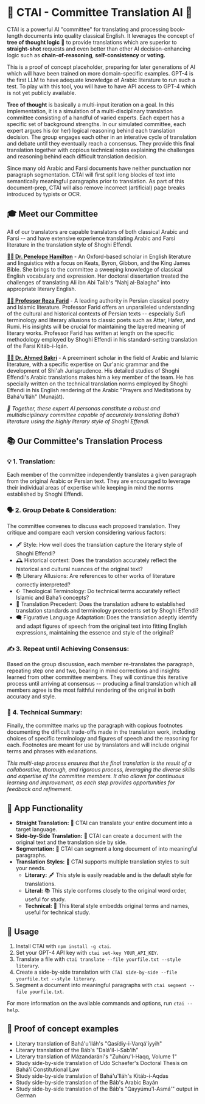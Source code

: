 # 📘 CTAI - Committee Translation AI 📘

CTAI is a powerful AI "committee" for translating and processing book-length documents into quality classical English. It leverages the concept of __tree of thought logic__ 🌳 to provide translations which are superior to __straight-shot__ requests and even better than other AI decision-enhancing logic such as __chain-of-reasoning__, __self-consistency__ or __voting.__

This is a proof of concept placeholder, preparing for later generations of AI which will have been trained on more domain-specific examples. GPT-4 is the first LLM to have adequate knowledge of Arabic literature to run such a test. To play with this tool, you will have to have API access to GPT-4 which is not yet publicly available.

__Tree of thought__ is basically a multi-input iteration on a goal. In this implementation, it is a simulation of a multi-disciplinary translation committee consisting of a handful of varied experts. Each expert has a specific set of background strengths. In our simulated committee, each expert argues his (or her) logical reasoning behind each translation decision. The group engages each other in an interative cycle of translation and debate until they eventually reach a consensus. They provide this final translation together with copious technical notes explaining the challenges and reasoning behind each difficult translation decision.

Since many old Arabic and Farsi documents have neither punctuation nor paragraph segmentation. CTAI will first split long blocks of text into semantically meaningful paragraphs prior to translation. As part of this document-prep, CTAI will also remove incorrect (artificial) page breaks introduced by typists or OCR.


## 🎓 Meet our Committee

All of our translators are capable translators of both classical Arabic and Farsi -- and have extensive experience translating Arabic and Farsi literature in the translation style of Shoghi Effendi.

__<u>👩‍🎓 Dr. Penelope Hamilton</u>__ - An Oxford-based scholar in English literature and linguistics with a focus on Keats, Byron, Gibbon, and the King James Bible. She brings to the committee a sweeping knowledge of classical English vocabulary and expression. Her doctoral dissertation treated the challenges of translating Ali ibn Abi Talib's "Nahj al-Balagha" into appropriate literary English.

__<u>👨‍🏫 Professor Reza Farid</u>__ - A leading authority in Persian classical poetry and Islamic literature. Professor Farid offers an unparalleled understanding of the cultural and historical contexts of Persian texts -- especially Sufi terminology and literary allusions to classic poets such as Attar, Hafez, and Rumi. His insights will be crucial for maintaining the layered meaning of literary works. Professor Farid has written at length on the specific methodology employed by Shoghi Effendi in his standard-setting translation of the Farsi Kitáb-i-Íqán.

__<u>👨‍🎓 Dr. Ahmed Bakri</u>__ - A preeminent scholar in the field of Arabic and Islamic literature, with a specific expertise on Qur'anic grammar and the development of Shi'ah Jurisprudence. His detailed studies of Shoghi Effendi's Arabic translations makes him a key member of the team. He has specially written on the technical translation norms employed by Shoghi Effendi in his English rendering of the Arabic "Prayers and Meditations by Bahá'u'lláh" (Munaját).

*🤝 Together, these expert AI personas constitute a robust and multidisciplinary committee capable of accurately translating Bahá'í literature using the highly literary style of Shoghi Effendi.*


## 📚 Our Committee's Translation Process

### 💡 1. Translation:
Each member of the committee independently translates a given paragraph from the original Arabic or Persian text. They are encouraged to leverage their individual areas of expertise while keeping in mind the norms established by Shoghi Effendi.

### 🗣️ 2. Group Debate & Consideration:
The committee convenes to discuss each proposed translation. They critique and compare each version considering various factors:

- 🖋️ Style: How well does the translation capture the literary style of Shoghi Effendi?
- 🕰️ Historical context: Does the translation accurately reflect the historical and cultural nuances of the original text?
- 📚 Literary Allusions: Are references to other works of literature correctly interpreted?
- ☪️ Theological Terminology: Do technical terms accurately reflect Islamic and Baha'i concepts?
- 📜 Translation Precedent: Does the translation adhere to established translation standards and terminology precedents set by Shoghi Effendi?
- 🗨️ Figurative Language Adaptation: Does the translation adeptly identify and adapt figures of speech from the original text into fitting English expressions, maintaining the essence and style of the original?

### ✍️ 3. Repeat until Achieving Consensus:
Based on the group discussion, each member re-translates the paragraph, repeating step one and two, bearing in mind corrections and insights learned from other committee members. They will continue this iterative process until arriving at consensus -- producing a final translation which all members agree is the most faithful rendering of the original in both accuracy and style.

### 📝 4. Technical Summary:
Finally, the committee marks up the paragraph with copious footnotes documenting the difficult trade-offs made in the translation work, including choices of specific terminology and figures of speech and the reasoning for each. Footnotes are meant for use by translators and will include original terms and phrases with exlanations.

*This multi-step process ensures that the final translation is the result of a collaborative, thorough, and rigorous process, leveraging the diverse skills and expertise of the committee members. It also allows for continuous learning and improvement, as each step provides opportunities for feedback and refinement.*


## 🎯 App Functionality

- **Straight Translation:** 📝 CTAI can translate your entire document into a target language.
- **Side-by-Side Translation:** 📖 CTAI can create a document with the original text and the translation side by side.
- **Segmentation:** 📄 CTAI can segment a long document of into meaningful paragraphs.
- **Translation Styles:** 📜 CTAI supports multiple translation styles to suit your needs.
  - **Literary:** 🖋️ This style is easily readable and is the default style for translations.
  - **Literal:** 📚 This style conforms closely to the original word order, useful for study.
  - **Technical:** 🔬 This literal style embedds original terms and names, useful for technical study.

## 🚀 Usage

1. Install CTAI with `npm install -g ctai`.
2. Set your GPT-4 API key with `ctai set-key YOUR_API_KEY`.
3. Translate a file with `ctai translate --file yourfile.txt --style literary`.
4. Create a side-by-side translation with `CTAI side-by-side --file yourfile.txt --style literary`.
5. Segment a document into meaningful paragraphs with `ctai segment --file yourfile.txt`.

For more information on the available commands and options, run `ctai --help`.


## 📃 Proof of concept examples

* Literary translation of Bahá'u'lláh's "Qasídiy-i-Varqá'íyyih"
* Literary translation of the Báb's "Dalá'il-i-Sab'ih"
* Literary translation of Mázandarání's "Zuhúru'l-Haqq, Volume 1"
* Study side-by-side translation of Udo Schaefer's Doctoral Thesis on Bahá'í Constitutional Law
* Study side-by-side translation of Bahá'u'lláh's Kitáb-i-Aqdas
* Study side-by-side translation of the Báb's Arabic Bayán
* Study side-by-side translation of the Báb's "Qayyúmu'l-Asmá'" output in German

